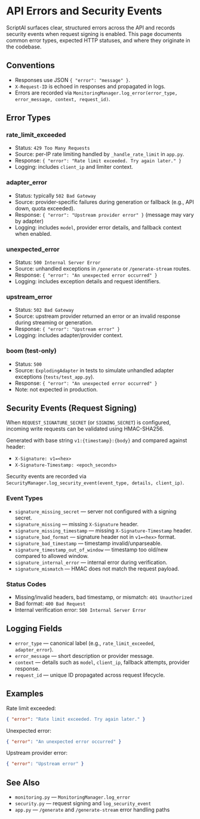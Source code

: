 # API Errors and Security Events

ScriptAI surfaces clear, structured errors across the API and records security events when request signing is enabled. This page documents common error types, expected HTTP statuses, and where they originate in the codebase.

## Conventions
- Responses use JSON `{ "error": "message" }`.
- `X-Request-ID` is echoed in responses and propagated in logs.
- Errors are recorded via `MonitoringManager.log_error(error_type, error_message, context, request_id)`.

## Error Types

### rate_limit_exceeded
- Status: `429 Too Many Requests`
- Source: per-IP rate limiting handled by `_handle_rate_limit` in `app.py`.
- Response: `{ "error": "Rate limit exceeded. Try again later." }`
- Logging: includes `client_ip` and limiter context.

### adapter_error
- Status: typically `502 Bad Gateway`
- Source: provider-specific failures during generation or fallback (e.g., API down, quota exceeded).
- Response: `{ "error": "Upstream provider error" }` (message may vary by adapter)
- Logging: includes `model`, provider error details, and fallback context when enabled.

### unexpected_error
- Status: `500 Internal Server Error`
- Source: unhandled exceptions in `/generate` or `/generate-stream` routes.
- Response: `{ "error": "An unexpected error occurred" }`
- Logging: includes exception details and request identifiers.

### upstream_error
- Status: `502 Bad Gateway`
- Source: upstream provider returned an error or an invalid response during streaming or generation.
- Response: `{ "error": "Upstream error" }`
- Logging: includes adapter/provider context.

### boom (test-only)
- Status: `500`
- Source: `ExplodingAdapter` in tests to simulate unhandled adapter exceptions (`tests/test_app.py`).
- Response: `{ "error": "An unexpected error occurred" }`
- Note: not expected in production.

## Security Events (Request Signing)
When `REQUEST_SIGNATURE_SECRET` (or `SIGNING_SECRET`) is configured, incoming write requests can be validated using HMAC-SHA256.

Generated with base string `v1:{timestamp}:{body}` and compared against header:
- `X-Signature: v1=<hex>`
- `X-Signature-Timestamp: <epoch_seconds>`

Security events are recorded via `SecurityManager.log_security_event(event_type, details, client_ip)`.

### Event Types
- `signature_missing_secret` — server not configured with a signing secret.
- `signature_missing` — missing `X-Signature` header.
- `signature_missing_timestamp` — missing `X-Signature-Timestamp` header.
- `signature_bad_format` — signature header not in `v1=<hex>` format.
- `signature_bad_timestamp` — timestamp invalid/unparseable.
- `signature_timestamp_out_of_window` — timestamp too old/new compared to allowed window.
- `signature_internal_error` — internal error during verification.
- `signature_mismatch` — HMAC does not match the request payload.

### Status Codes
- Missing/invalid headers, bad timestamp, or mismatch: `401 Unauthorized`
- Bad format: `400 Bad Request`
- Internal verification error: `500 Internal Server Error`

## Logging Fields
- `error_type` — canonical label (e.g., `rate_limit_exceeded`, `adapter_error`).
- `error_message` — short description or provider message.
- `context` — details such as `model`, `client_ip`, fallback attempts, provider response.
- `request_id` — unique ID propagated across request lifecycle.

## Examples

Rate limit exceeded:
```json
{ "error": "Rate limit exceeded. Try again later." }
```

Unexpected error:
```json
{ "error": "An unexpected error occurred" }
```

Upstream provider error:
```json
{ "error": "Upstream error" }
```

## See Also
- `monitoring.py` — `MonitoringManager.log_error`
- `security.py` — request signing and `log_security_event`
- `app.py` — `/generate` and `/generate-stream` error handling paths